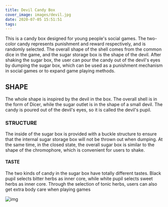 ```yaml
---
title: Devil Candy Box
cover_image: images/devil.jpg
date: 2020-07-05 15:51:51
tags:
---
```

This is a candy box designed for young people's social games. The two-color candy represents punishment and reward respectively, and is randomly selected. The overall shape of the shell comes from the common dice in the game, and the sugar storage box is the shape of the devil. After shaking the sugar box, the user can pour the candy out of the devil's eyes by dumping the sugar box, which can be used as a punishment mechanism in social games or to expand game playing methods.
## SHAPE
The whole shape is inspired by the devil in the box. The overall shell is in the form of Dicer, while the sugar outlet is in the shape of a small devil. The candy is poured out of the devil's eyes, so it is called the devil's pupil.
### STRUCTURE
The inside of the sugar box is provided with a buckle structure to ensure that the internal sugar storage box will not be thrown out when dumping. At the same time, in the closed state, the overall sugar box is similar to the shape of the chromophore, which is convenient for users to shake.
#### TASTE
The two kinds of candy in the sugar box have totally different tastes. Black pupil selects bitter herbs as inner core, while white pupil selects sweet herbs as inner core. Through the selection of tonic herbs, users can also get extra body care when playing games

![img](https://picsum.photos/600/400/?random)
